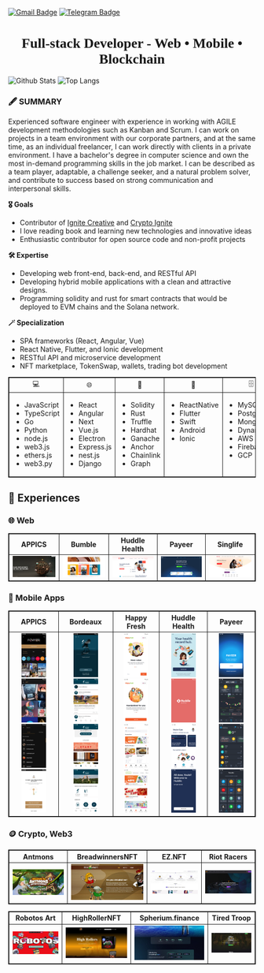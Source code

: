 [![Gmail Badge](https://img.shields.io/badge/-cn.corestar@gmail.com-c14438?style=flat-square&logo=Gmail&logoColor=white&link=mailto:cn.corestar@gmail.com)](mailto:cn.corestar@gmail.com)
[![Telegram Badge](https://img.shields.io/badge/-Telegram-3495eb?style=flat-square&logo=Telegram&logoColor=white&link=https://t.me/proengindev)](https://t.me/proengindev)


<h1 align="center" style="font-family:cursive">
  <strong>
    Full-stack Developer - Web • Mobile • Blockchain
  </strong>
</h2>



![Github Stats](https://github-readme-stats.vercel.app/api?username=prodevcn&count_private=true&show_icons=true&include_all_commits=true&theme=radical)
![Top Langs](https://github-readme-stats.vercel.app/api/top-langs/?username=prodevcn&hide=TeX&layout=compact&theme=tokyonight)

</p>

<h3>
  <strong>🖋️ SUMMARY</strong>
</h3>

<p>
  Experienced software engineer with experience in working with AGILE development methodologies such as Kanban and Scrum. I can work on projects in a team environment with our corporate partners, and at the same time, as an individual freelancer, I can work directly with clients in a private environment. I have a bachelor's degree in computer science and own the most in-demand programming skills in the job market. I can be described as a team player, adaptable, a challenge seeker, and a natural problem solver, and contribute to success based on strong communication and interpersonal skills. 
</p>
  
  <strong>🎖️ Goals</strong>
  
  <ul>
    <li>Contributor of <a href="https://github.com/ignite-creative">Ignite Creative</a> and <a href="https://github.com/crypto-ignite">Crypto Ignite</a></li>
    <li>I love reading book and learning new technologies and innovative ideas</li>
    <li>Enthusiastic contributor for open source code and non-profit projects</li>
  </ul>
  
  <strong>🛠️ Expertise</strong>
  <ul>
    <li>Developing web front-end, back-end, and RESTful API</li>
    <li>Developing hybrid mobile applications with a clean and attractive designs.</li>
    <li>Programming solidity and rust for smart contracts that would be deployed to EVM chains and the Solana network. </li>
  </ul>

<strong>🪄 Specialization</strong>

  <ul>
    <li>SPA frameworks (React, Angular, Vue)</li>
    <li>React Native, Flutter, and Ionic development</li>
    <li>RESTful API and microservice development</li>
    <li>NFT marketplace, TokenSwap, wallets, trading bot development</li>
  </ul>
  
  <table width="100%" style="border: 1px solid">
    <thead align="center">
      <tr style="border: 1px solid">
        <td style="border: 1px solid">💻</td>
        <td style="border: 1px solid">🌐</td>
        <td style="border: 1px solid">🔗</td>
        <td style="border: 1px solid">📱</td>
        <td style="border: 1px solid">🗄️</td>
      </tr>
    </thead>
    <tbody>
      <tr>
        <td valign="top" style="border: 1px solid">
          <ul>
            <li>JavaScript</li>
            <li>TypeScript</li>
            <li>Go</li>
            <li>Python</li>
            <li>node.js</li>
            <li>web3.js</li>
            <li>ethers.js</li>
            <li>web3.py</li>
          </ul>
        </td>
         <td valign="top" style="border: 1px solid">
          <ul>
            <li>React</li>
            <li>Angular</li>
            <li>Next</li>
            <li>Vue.js</li>
            <li>Electron</li>
            <li>Express.js</li>
            <li>nest.js</li>
            <li>Django</li>
          </ul>
        </td>
         <td valign="top" style="border: 1px solid">
          <ul>
            <li>Solidity</li>
            <li>Rust</li>
            <li>Truffle</li>
            <li>Hardhat</li>
            <li>Ganache</li>
            <li>Anchor</li>
            <li>Chainlink</li>
            <li>Graph</li>
          </ul>
        </td>
         <td valign="top" style="border: 1px solid">
          <ul>
            <li>ReactNative</li>
            <li>Flutter</li>
            <li>Swift</li>
            <li>Android</li>
            <li>Ionic</li>
          </ul>
        </td>
        <td PfanP
        valign="top" style="border: 1px solid">
          <ul>
            <li>MySQL</li>
            <li>PostgreSQL</li>
            <li>MongoDB</li>
            <li>DynamoDB</li>
            <li>AWS</li>
            <li>Firebase</li>
            <li>GCP</li>
          </ul>
        </td>
      </tr>
    </tbody>
  </table>
</p>
<h2><strong>🔖 Experiences</strong></h2>

<h3><strong>🌐 Web</strong></h3>
<table align="center" style="border: 1px solid">
  <thead align="center">
    <tr align="center">
      <th align="center" style="border: 1px solid">APPICS</th>
      <th align="center" style="border: 1px solid">Bumble</th>
      <th align="center" style="border: 1px solid">Huddle Health</th>
      <th align="center" style="border: 1px solid">Payeer</th>
      <th align="center" style="border: 1px solid">Singlife</th>
    </tr>
  </thead>
  <tbody align="center">
    <tr>
      <td style="border: 1px solid">
        <a href="https://appics.com/">
          <img src="./img/web/appics_web.jpg" width="200">
        </a>
      </td>
      <td style="border: 1px solid">
        <a href="https://bumble.com/">
          <img src="./img/web/bumble_web.jpg" width="200">
        </a>
      </td>
      <td style="border: 1px solid">
        <a href="https://huddle-health.com/">
          <img src="./img/web/huddle_web.jpg" width="200">
        </a>
      </td>
      <td style="border: 1px solid">
        <a href="https://payeer.com/en/">
          <img src="./img/web/payeer_web.jpg" width="200">
        </a>
      </td>
      <td style="border: 1px solid">
        <a href="https://singlife.com/en">
          <img src="./img/web/singlife_web.jpg" width="200">
        </a>
      </td>
    </tr>
  </tbody>
</table>

<h3><strong>📱 Mobile Apps</strong></h3>
<table align="center" style="border: 1px solid">
  <thead align="center">
    <tr align="center">
      <th align="center" style="border: 1px solid">APPICS</th>
      <th align="center" style="border: 1px solid">Bordeaux</th>
      <th align="center" style="border: 1px solid">Happy Fresh</th>
      <th align="center" style="border: 1px solid">Huddle Health</th>
      <th align="center" style="border: 1px solid">Payeer</th>
    </tr>
  </thead>
  <tbody align="center">
    <tr>
      <td style="border: 1px solid">
        <a href="https://play.google.com/store/apps/details?id=com.appics.appics">
          <img src="./img/mobile/appics/appics_mob_01.png" width="50">
          <img src="./img/mobile/appics/appics_mob_02.png" width="50">
          <img src="./img/mobile/appics/appics_mob_03.png" width="50">
          <img src="./img/mobile/appics/appics_mob_04.png" width="50">
        </a>
      </td>
      <td style="border: 1px solid">
        <a href="https://play.google.com/store/apps/details?id=com.civb.oenobordeaux&hl=en&gl=US">
          <img src="./img/mobile/bordeaux/bordeaux_mob_01.png" width="50">
          <img src="./img/mobile/bordeaux/bordeaux_mob_02.png" width="50">
          <img src="./img/mobile/bordeaux/bordeaux_mob_03.png" width="50">
          <img src="./img/mobile/bordeaux/bordeaux_mob_04.png" width="50">
        </a>
      </td>
      <td style="border: 1px solid">
        <a href="https://play.google.com/store/apps/details?id=com.happyfresh.android&hl=en&gl=US">
          <img src="./img/mobile/happy/happy_mob_01.png" width="50">
          <img src="./img/mobile/happy/happy_mob_02.png" width="50">
          <img src="./img/mobile/happy/happy_mob_03.png" width="50">
          <img src="./img/mobile/happy/happy_mob_04.png" width="50">
        </a>
      </td>
      <td style="border: 1px solid">
        <a href="https://play.google.com/store/apps/details?id=com.huddlehealth&hl=en&gl=US">
          <img src="./img/mobile/huddle/huddle_mob_01.png" width="50">
          <img src="./img/mobile/huddle/huddle_mob_02.png" width="50">
          <img src="./img/mobile/huddle/huddle_mob_03.png" width="50">
          <img src="./img/mobile/huddle/huddle_mob_04.png" width="50">
        </a>
      </td>
      <td style="border: 1px solid">
        <a href="https://play.google.com/store/apps/details?id=com.payeer&hl=en&gl=US">
          <img src="./img/mobile/payeer/payeer_mob_01.png" width="50">
          <img src="./img/mobile/payeer/payeer_mob_02.png" width="50">
          <img src="./img/mobile/payeer/payeer_mob_03.png" width="50">
          <img src="./img/mobile/payeer/payeer_mob_04.png" width="50">
        </a>
      </td>
    </tr>
  </tbody>
</table>

<h3><strong>🪙 Crypto, Web3</strong></h3>

<table align="center" style="border: 1px solid">
  <thead align="center">
    <tr align="center">
      <th align="center" style="border: 1px solid">Antmons</th>
      <th align="center" style="border: 1px solid">BreadwinnersNFT</th>
      <th align="center" style="border: 1px solid">EZ.NFT</th>
      <th align="center" style="border: 1px solid">Riot Racers</th>
    </tr>
  </thead>
  <tbody align="center">
    <tr>
      <td style="border: 1px solid">
        <a href="https://antmons.com/">
          <img src="./img/web3/antmons.jpg" width="200">
        </a>
      </td>
      <td style="border: 1px solid">
        <a href="https://breadwinnersnft.io">
          <img src="./img/web3/breadwinner.jpg" width="200">
        </a>
      </td>
      <td style="border: 1px solid">
        <a href="https://ez-nft.io/">
          <img src="./img/web3/ez.jpg" width="200">
        </a>
      </td>
      <td style="border: 1px solid">
        <a href="https://riotracers.com/">
          <img src="./img/web3/riot.jpg" width="200">
        </a>
      </td>
    </tr>
  </tbody>
</table>

<table align="center" style="border: 1px solid">
  <thead align="center">
    <tr align="center">
      <th align="center" style="border: 1px solid">Robotos Art</th>
      <th align="center" style="border: 1px solid">HighRollerNFT</th>
      <th align="center" style="border: 1px solid">Spherium.finance</th>
      <th align="center" style="border: 1px solid">Tired Troop</th>
    </tr>
  </thead>
  <tbody align="center">
    <tr>
      <td style="border: 1px solid">
        <a href="https://robotos.art">
          <img src="./img/web3/robotos.jpg" width="200">
        </a>
      </td>
      <td style="border: 1px solid">
        <a href="https://highrollersnft.com/">
          <img src="./img/web3/rollers.jpg" width="200">
        </a>
      </td>
      <td style="border: 1px solid">
        <a href="https://spherium.finance/">
          <img src="./img/web3/spherium.jpg" width="200">
        </a>
      </td>
      <td style="border: 1px solid">
        <a href="https://tiredtroop.io/">
          <img src="./img/web3/tired.jpg" width="200">
        </a>
      </td>
    </tr>
  </tbody>
</table>
